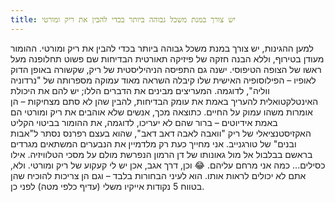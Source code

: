 ```yaml
---
title: יש צורך במנת משכל גבוהה ביותר בכדי להבין את ריק ומורטי
---
```

למען ההגינות, יש צורך במנת משכל גבוהה ביותר בכדי להבין את ריק ומורטי. ההומור מעודן בטירוף, וללא הבנה חזקה של פיזיקה תאורטית הבדיחות שם פשוט תחלופנה מעל ראשו של הצופה הטיפוסי. ישנה גם התפיסה הניהיליסטית של ריק, שקשורה באופן הדוק לאופיו – הפילוסופיה האישית שלו קיבלה השראה מאוד עמוקה מספרותה של "נרדוניה ווליה", לדוגמה. המעריצים מבינים את הדברים הללו; יש להם את היכולת האינטלקטואלית להעריך באמת את עומק הבדיחות, להבין שהן לא סתם מצחיקות – הן אומרות משהו עמוק על החיים. כתוצאה מכך, אנשים שלא אוהבים את ריק ומורטי הם באמת אידיוטים – ברור שהם לא יעריכו, לדוגמה, את ההומור בביטוי הקליט האקזיסטנציאלי של ריק "וואבה לאבה דאב דאב", שהוא בעצם רפרנס נסתר ל"אבות ובנים" של טורגנייב. אני מחייך כעת רק מלדמיין את הנבערים המשתאים מגרדים בראשם בבלבול אל מול גאונותו של דן הרמון הנפרשת מולם על מסכי הטלוויזיה. אילו כסילים... כמה אני מרחם עליהם. 😂 וכן, דרך אגב, אכן יש לי קעקוע של ריק ומורטי. ולא, אתם לא יכולים לראות אותו. הוא לעיני הבחורות בלבד – וגם הן צריכות להוכיח שהן בטווח 5 נקודות אייקיו משלי (עדיף כלפי מטה) לפני כן.

